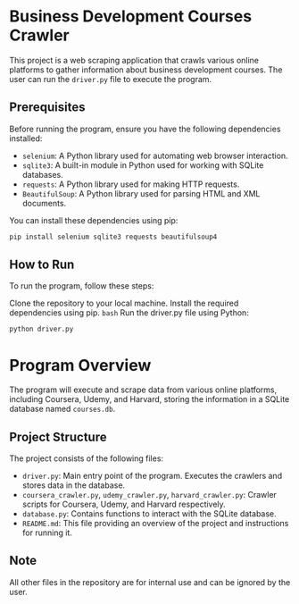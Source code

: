 # Business Development Courses Crawler

This project is a web scraping application that crawls various online platforms to gather information about business development courses. The user can run the `driver.py` file to execute the program.

## Prerequisites

Before running the program, ensure you have the following dependencies installed:

- `selenium`: A Python library used for automating web browser interaction.
- `sqlite3`: A built-in module in Python used for working with SQLite databases.
- `requests`: A Python library used for making HTTP requests.
- `BeautifulSoup`: A Python library used for parsing HTML and XML documents.

You can install these dependencies using pip:

````bash
pip install selenium sqlite3 requests beautifulsoup4
````

## How to Run
To run the program, follow these steps:

Clone the repository to your local machine.
Install the required dependencies using pip.
`bash`
Run the driver.py file using Python:
```bash
python driver.py
```
# Program Overview

The program will execute and scrape data from various online platforms, including Coursera, Udemy, and Harvard, storing the information in a SQLite database named `courses.db`.

## Project Structure

The project consists of the following files:

- `driver.py`: Main entry point of the program. Executes the crawlers and stores data in the database.
- `coursera_crawler.py`, `udemy_crawler.py`, `harvard_crawler.py`: Crawler scripts for Coursera, Udemy, and Harvard respectively.
- `database.py`: Contains functions to interact with the SQLite database.
- `README.md`: This file providing an overview of the project and instructions for running it.

## Note

All other files in the repository are for internal use and can be ignored by the user.

